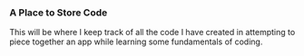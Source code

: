 ### A Place to Store Code

This will be where I keep track of all the code I have created in attempting to piece together an app while learning some fundamentals of coding.
